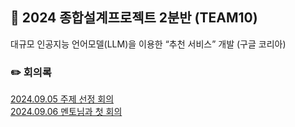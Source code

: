 ## 📖 2024 종합설계프로젝트 2분반 (TEAM10)

대규모 인공지능 언어모델(LLM)을 이용한 “추천 서비스” 개발 (구글 코리아)

### ✏️ 회의록

[2024.09.05 주제 선정 회의](https://github.com/2024-ITEC0401/.github/wiki/2024.09.05-(%EB%AA%A9)-%EC%A3%BC%EC%A0%9C%EC%84%A0%EC%A0%95) <br/>
[2024.09.06 멘토님과 첫 회의](https://github.com/2024-ITEC0401/.github/wiki/2024.09.06-(%EA%B8%88)-%EB%A9%98%ED%86%A0%EB%8B%98%EA%B3%BC-%EC%B2%AB-%ED%9A%8C%EC%9D%98)
